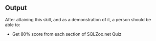 **Output**
----------
After attaining this skill, and as a demonstration of it, a person should be able to:

- Get 80% score from each section of SQLZoo.net Quiz
